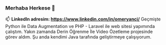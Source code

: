 ### Merhaba Herkese 👋
📫 **Linkedln adresim: https://www.linkedin.com/in/omeryanci/**
     Geçmişte Python ile Data Augmentation ve PHP - Laravel ile web sitesi yapımında çalıştım. Yakın zamanda Derin Öğrenme İle Video Özetleme projesinde görev aldım. Şu anda kendimi Java tarafında geliştirmeye çalışıyorum.
<!--
**yancomer/yancomer** is a ✨ _special_ ✨ repository because its `README.md` (this file) appears on your GitHub profile.

-->
